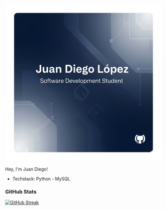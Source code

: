

<!--
**Juan-Diego22/Juan-Diego22** is a ✨ _special_ ✨ repository because its `README.md` (this file) appears on your GitHub profile.

Here are some ideas to get you started:

- 🔭 I’m currently working on ...
- 🌱 I’m currently learning ...
- 👯 I’m looking to collaborate on ...
- 🤔 I’m looking for help with ...
- 💬 Ask me about ...
- 📫 How to reach me: ...
- 😄 Pronouns: ...
- ⚡ Fun fact: ...
-->
![Mi portada](https://github.com/Juan-Diego22/Juan-Diego22/blob/main/PortadaJuan.png)

 Hey, I'm Juan Diego!

* Techstack: Python - MySQL

### GitHub Stats

[![GitHub Streak](https://github-readme-streak-stats.herokuapp.com?user=Juan%20Diego22&theme=dark&hide_border=FALSO&short_numbers=FALSO)](https://git.io/streak-stats)
